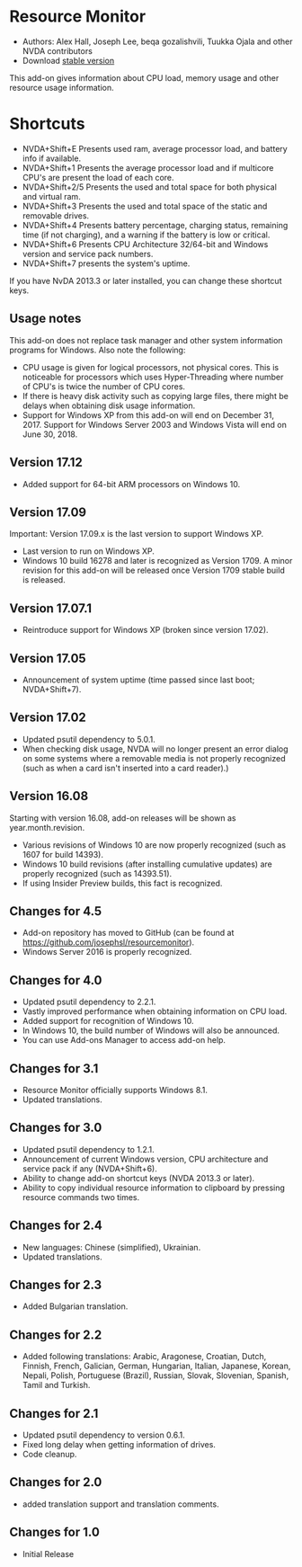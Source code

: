 # Resource Monitor

* Authors: Alex Hall, Joseph Lee, beqa gozalishvili, Tuukka Ojala and other NVDA contributors
* Download [stable version][1]

This add-on gives information about CPU load, memory usage and other resource usage information.

# Shortcuts #

* NVDA+Shift+E Presents used ram, average processor load, and battery info if available.
* NVDA+Shift+1 Presents the average processor load and if multicore CPU's are present the load of each core.
* NVDA+Shift+2/5 Presents the used and total space for both physical and virtual ram.
* NVDA+Shift+3 Presents the used and total space of the static and removable drives.
* NVDA+Shift+4 Presents battery percentage, charging status, remaining time (if not charging), and a warning if the battery is low or critical.
* NVDA+Shift+6 Presents  CPU Architecture 32/64-bit and Windows version and service pack numbers.
* NVDA+Shift+7 presents the system's uptime.

If you have NvDA 2013.3 or later installed, you can change these shortcut keys.

## Usage notes ##

This add-on does not replace task manager and other system information programs for Windows. Also note the following:

* CPU usage is given for logical processors, not physical cores. This is noticeable for processors which uses Hyper-Threading where number of CPU's is twice the number of CPU cores.
* If there is heavy disk activity such as copying large files, there might be delays when obtaining disk usage information.
* Support for Windows XP from this add-on will end on December 31, 2017. Support for Windows Server 2003 and Windows Vista will end on June 30, 2018.

## Version 17.12

* Added support for 64-bit ARM processors on Windows 10.

## Version 17.09

Important: Version 17.09.x is the last version to support Windows XP.

* Last version to run on Windows XP.
* Windows 10 build 16278 and later is recognized as Version 1709. A minor revision for this add-on will be released once Version 1709 stable build is released.

## Version 17.07.1

* Reintroduce support for Windows XP (broken since version 17.02).

## Version 17.05

* Announcement of system uptime (time passed since last boot; NVDA+Shift+7).

## Version 17.02

* Updated psutil dependency to 5.0.1.
* When checking disk usage, NVDA will no longer present an error dialog on some systems where a removable media is not properly recognized (such as when a card isn't inserted into a card reader).)

## Version 16.08

Starting with version 16.08, add-on releases will be shown as year.month.revision.

* Various revisions of Windows 10 are now properly recognized (such as 1607 for build 14393).
* Windows 10 build revisions (after installing cumulative updates) are properly recognized (such as 14393.51).
* If using Insider Preview builds, this fact is recognized.

## Changes for 4.5 ##

* Add-on repository has moved to GitHub (can be found at https://github.com/josephsl/resourcemonitor).
* Windows Server 2016 is properly recognized.

## Changes for 4.0 ##

* Updated psutil dependency to 2.2.1.
* Vastly improved performance when obtaining information on CPU load.
* Added support for recognition of Windows 10.
* In Windows 10, the build number of Windows will also be announced.
* You can use Add-ons Manager to access add-on help.

## Changes for 3.1 ##

* Resource Monitor officially supports Windows 8.1.
* Updated translations.

## Changes for 3.0 ##

* Updated psutil dependency to 1.2.1.
* Announcement of current Windows version, CPU architecture and service pack if any (NVDA+Shift+6).
* Ability to change add-on shortcut keys (NVDA 2013.3 or later).
* Ability to copy individual resource information to clipboard by pressing resource commands two times.

## Changes for 2.4 ##

* New languages: Chinese (simplified), Ukrainian.
* Updated translations.

## Changes for 2.3 ##

* Added Bulgarian translation.

## Changes for 2.2 ##

* Added following translations: Arabic, Aragonese, Croatian, Dutch, Finnish, French, Galician, German, Hungarian, Italian, Japanese, Korean, Nepali, Polish, Portuguese (Brazil), Russian, Slovak, Slovenian, Spanish, Tamil and Turkish.

## Changes for 2.1 ##

* Updated psutil dependency to version 0.6.1.
* Fixed long delay when getting information of drives.
* Code cleanup.

## Changes for 2.0 ##

* added translation support and translation comments.

## Changes for 1.0 ##

* Initial Release

[1]: http://addons.nvda-project.org/files/get.php?file=rm
